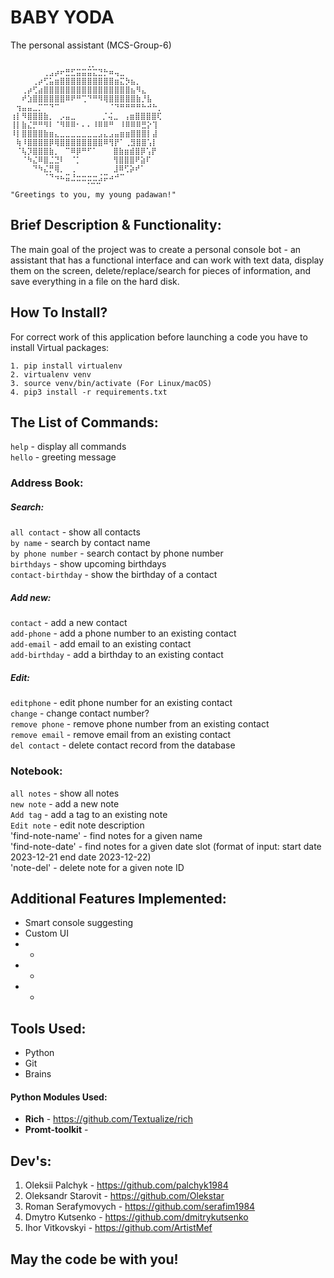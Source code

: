 
# BABY YODA
The personal assistant (MCS-Group-6)
```
⠀⠀⠀⠀⠀⠀⠀⠀⠀⠀⠀ ⠀⠀⢀⡀⠀⠀⠀⠀⠀⠀⠀⠀⠀⠀⠀⠀⠀
⠀⠀⠀⠀⠀⠀⢀⣠⡴⠖⣛⣋⣭⣭⣭⣍⣙⡓⠶⢤⣀⠀⠀⠀⠀⠀⠀⠀
⠀⠀⠀⠀⢀⡴⢋⣥⣶⣿⣿⣿⣿⣿⣿⣿⣿⣿⣿⣶⣍⡳⣦⡀⠀⠀⠀⠀
⠀⠀⢀⡴⢋⣴⣿⣿⣿⣿⣿⣿⣿⣿⣿⣿⣿⣿⣿⣿⣿⣿⣦⠻⣄⠀⠀⠀
⠀⠀⠞⣱⣿⣿⣿⣿⣿⣿⠿⠟⠛⢉⠙⠛⠻⢿⣿⣿⣿⣿⣿⣷⡘⣧⠀⠀
⠀⢲⣤⣤⣀⡉⠉⠙⠉⠀⠀⠀⠀⠀⠀⠀⠀⠀⠈⠙⠛⠛⠛⠛⠓⠚⠓⡀
⢰⡇⠻⣿⣿⣿⣷⡀⠀⡠⣤⣀⠀⠀⠀ ⠀⡈⢬⣀⠀⢠⣶⣿⣿⣿⣿⢏⠀
⢸⡇⣷⣌⡛⠛⠻⠇⠈⠻⠿⠿⠂⠄⠄⠸⠿⠿⠛⠀⠸⠿⠿⠿⣛⡕⢹⠀
⠸⡇⣿⣿⣿⣿⣷⣶⣄⣀⣀⣀⣀⣀⣀⣀⣠⣄⣠⣤⣶⣶⣿⣿⣿⡇⣼⠀
⠀⢷⠸⣿⣿⣿⣿⡿⢿⣿⣿⣿⣿⣿⣿⣿⣿⠿⢻⡟⠁⢀⣻⣿⣿⢡⡇⠀
⠀⠈⢧⡹⣿⣿⣿⣷⡀⠀⠉⠿⡿⠛⠋⠁⠀ ⠀⣿⣷⣶⣾⣿⡿⢡⡟⠀⠀
⠀⠀⠈⠳⣌⠿⣿⣈⣙⠇⠀⠈⡁⠀⠀⠀⠀ ⠀⢻⣿⣿⣿⠟⣵⠏⠀⠀⠀
⠀⠀⠀⠀⠙⠳⣌⡛⢿⡀⠀⢀⠀⠀⠀⠀ ⠀⠀⣸⠿⢋⡵⠞⠁⠀⠀⠀⠀
⠀⠀⠀⠀⠀⠀⠈⠙⠲⠦⣭⣘⣒⣒⣒⣒⣨⡭⠴⠚⠉⠀⠀⠀⠀⠀⠀⠀
⠀⠀⠀⠀⠀⠀⠀⠀⠀⠀  ⠀⠀⠈⠉⠉⠀⠀⠀⠀⠀⠀
"Greetings to you, my young padawan!"⠀⠀⠀⠀⠀
```
## Brief Description & Functionality:
The main goal of the project was to create a personal console bot - an assistant that has a functional interface and can work with text data, display them on the screen, delete/replace/search for pieces of information, and save everything in a file on the hard disk.

## How To Install?

For correct work of this application before launching a code you have to install Virtual packages:

```
1. pip install virtualenv
2. virtualenv venv
3. source venv/bin/activate (For Linux/macOS)
4. pip3 install -r requirements.txt

```

## The List of Commands:
`help` - display all commands                   
`hello` - greeting message

### Address Book: 
##### Search:
`all contact` - show all contacts <br> 
`by name` - search by contact name <br> 
`by phone number` - search contact by phone number <br> 
`birthdays` - show upcoming birthdays <br> 
`contact-birthday` - show the birthday of a contact <br> 
##### Add new:
`contact` - add a new contact <br> 
`add-phone` - add a phone number to an existing contact <br> 
`add-email` - add email to an existing contact <br> 
`add-birthday` - add a birthday to an existing contact <br> 
##### Edit:
`editphone` - edit phone number for an existing contact <br> 
`change` - change contact number? <br> 
`remove phone` - remove phone number from an existing contact <br> 
`remove email` - remove email from an existing contact <br> 
`del contact` - delete contact record from the database <br> 
### Notebook:
`all notes` - show all notes <br> 
`new note` - add a new note <br> 
`Add tag` - add a tag to an existing note <br> 
`Edit note` - edit note description <br> 
'find-note-name' - find notes for a given name <br>
'find-note-date' - find notes for a given date slot (format of input: start date 2023-12-21 end date 2023-12-22) <br>
'note-del' - delete note for a given note ID <br>

## Additional Features Implemented:
* Smart console suggesting
* Custom UI
* *
* *
* *
## Tools Used:
* Python
* Git
* Brains
#### Python Modules Used:
* **Rich** - https://github.com/Textualize/rich
* **Promt-toolkit** - 

## Dev's:
1. Oleksii Palchyk - https://github.com/palchyk1984
2. Oleksandr Starovit - https://github.com/Olekstar
3. Roman Serafymovych - https://github.com/serafim1984
4. Dmytro Kutsenko - https://github.com/dmitrykutsenko
5. Ihor Vitkovskyi - https://github.com/ArtistMef


## May the code be with you!
    

